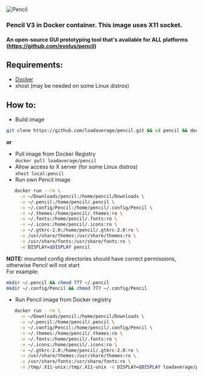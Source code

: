 ![Pencil](https://cldup.com/63hb_S0bDS.png)
### Pencil V3 in Docker container. This image uses X11 socket.
#### An open-source GUI prototyping tool that's available for ALL platforms (https://github.com/evolus/pencil)



Requirements:
---
- [Docker](https://github.com/docker/docker)
- xhost (may be needed on some Linux distros)

How to:
---
- Build image  
```bash
git clone https://github.com/loadaverage/pencil.git && cd pencil && docker build -t pencil .
```   
**or**  
- Pull image from Docker Registry  
`docker pull loadaverage/pencil`
- Allow access to X server (for some Linux distros)  
`xhost local:pencil`
- Run own Pencil image

 ```bash
    docker run --rm \
      -v ~/Downloads/pencil:/home/pencil/Downloads \
      -v ~/.pencil:/home/pencil/.pencil \
      -v ~/.config/Pencil:/home/pencil/.config/Pencil \
      -v ~/.themes:/home/pencil/.themes:ro \
      -v ~/.fonts:/home/pencil/.fonts:ro \
      -v ~/.icons:/home/pencil/.icons:ro \
      -v ~/.gtkrc-2.0:/home/pencil/.gtkrc-2.0:ro \
      -v /usr/share/themes:/usr/share/themes:ro \
      -v /usr/share/fonts:/usr/share/fonts:ro \
      -e DISPLAY=$DISPLAY pencil
```
**NOTE:** mounted config directories should have correct permissions, otherwise Pencil will not start   
For example:
 ```bash
 mkdir ~/.pencil && chmod 777 ~/.pencil
 mkdir ~/.config/Pencil && chmod 777 ~/.config/Pencil
```

- Run Pencil image from Docker registry   

 ```bash
    docker run --rm \
      -v ~/Downloads/pencil:/home/pencil/Downloads \
      -v ~/.pencil:/home/pencil/.pencil \
      -v ~/.config/Pencil:/home/pencil/.config/Pencil \
      -v ~/.themes:/home/pencil/.themes:ro \
      -v ~/.fonts:/home/pencil/.fonts:ro \
      -v ~/.icons:/home/pencil/.icons:ro \
      -v ~/.gtkrc-2.0:/home/pencil/.gtkrc-2.0:ro \
      -v /usr/share/themes:/usr/share/themes:ro \
      -v /usr/share/fonts:/usr/share/fonts:ro \
      -v /tmp/.X11-unix:/tmp/.X11-unix -e DISPLAY=$DISPLAY loadaverage/pencil
```
